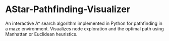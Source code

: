 # AStar-Pathfinding-Visualizer
An interactive A* search algorithm implemented in Python for pathfinding in a maze environment. Visualizes node exploration and the optimal path using Manhattan or Euclidean heuristics.

